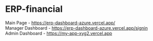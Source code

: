 ﻿# ERP-financial  
Main Page - https://erp-dashboard-azure.vercel.app/  
Manager Dashboard - https://erp-dashboard-azure.vercel.app/signin  
Admin Dashboard - https://my-app-xyg2.vercel.app  
